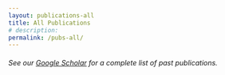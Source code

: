 ```yaml
---
layout: publications-all
title: All Publications
# description: 
permalink: /pubs-all/
---
```


###### See our [Google Scholar](https://scholar.google.com/citations?user=k93FQp4AAAAJ&hl=en) for a complete list of past publications.


